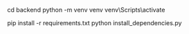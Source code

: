 cd backend
python -m venv venv
venv\Scripts\activate 

pip install -r requirements.txt
python install_dependencies.py




